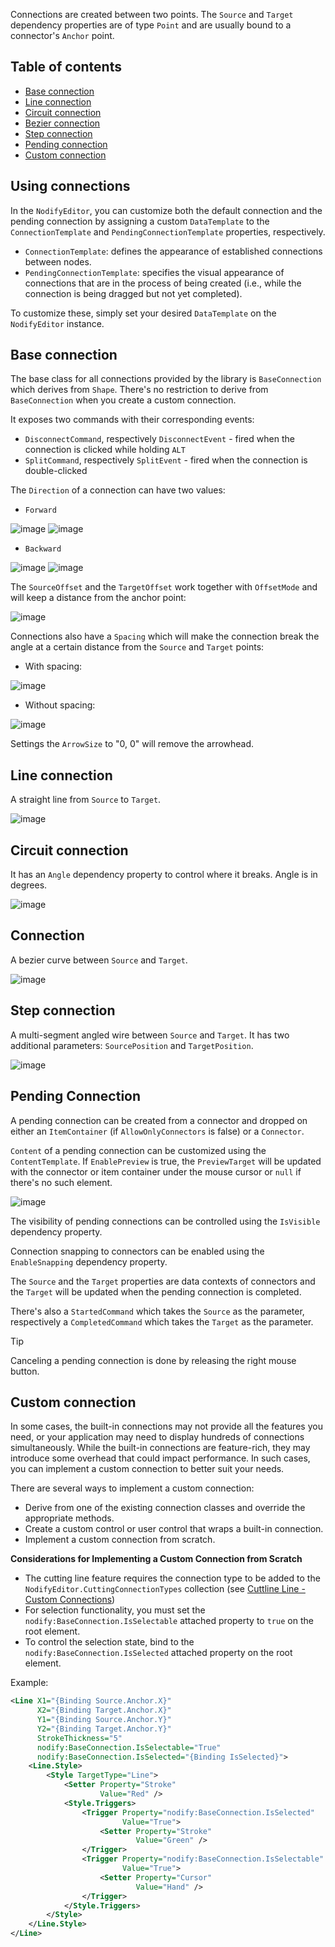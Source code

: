 Connections are created between two points. The `Source` and `Target` dependency properties are of type `Point` and are usually bound to a connector's `Anchor` point.

## Table of contents

- [Base connection](#base-connection)
- [Line connection](#line-connection)
- [Circuit connection](#circuit-connection)
- [Bezier connection](#connection)
- [Step connection](#step-connection)
- [Pending connection](#pending-connection)
- [Custom connection](#custom-connection)

## Using connections

In the `NodifyEditor`, you can customize both the default connection and the pending connection by assigning a custom `DataTemplate` to the `ConnectionTemplate` and `PendingConnectionTemplate` properties, respectively.

- `ConnectionTemplate`: defines the appearance of established connections between nodes.
- `PendingConnectionTemplate`: specifies the visual appearance of connections that are in the process of being created (i.e., while the connection is being dragged but not yet completed).

To customize these, simply set your desired `DataTemplate` on the `NodifyEditor` instance.

## Base connection

The base class for all connections provided by the library is `BaseConnection` which derives from `Shape`. There's no restriction to derive from `BaseConnection` when you create a custom connection.

It exposes two commands with their corresponding events:

- `DisconnectCommand`, respectively `DisconnectEvent` - fired when the connection is clicked while holding `ALT`
- `SplitCommand`, respectively `SplitEvent` - fired when the connection is double-clicked

The `Direction` of a connection can have two values:

- `Forward`

![image](https://user-images.githubusercontent.com/12727904/192101918-af9b0da6-ecc8-48f7-bf4d-8f9fdd005153.png)
![image](https://user-images.githubusercontent.com/12727904/192101959-2cb9a837-1642-4e96-b2ef-eea5502a587f.png)

- `Backward`

![image](https://user-images.githubusercontent.com/12727904/192101941-a00e23db-07ae-49ac-a907-72e35ef67877.png)
![image](https://user-images.githubusercontent.com/12727904/192101977-1afd69f1-dab0-478e-9c3d-7d601486c289.png)

The `SourceOffset` and the `TargetOffset` work together with `OffsetMode` and will keep a distance from the anchor point:

![image](https://user-images.githubusercontent.com/12727904/192102096-b20887d5-b7ba-450f-9cf3-7fa4086d9637.png)

Connections also have a `Spacing` which will make the connection break the angle at a certain distance from the `Source` and `Target` points:

- With spacing:

![image](https://user-images.githubusercontent.com/12727904/192102286-9a79da8e-5e87-4f60-9e82-979bfabcd6f3.png)

- Without spacing:

![image](https://user-images.githubusercontent.com/12727904/192102302-4125b44a-dfad-4d9e-9131-efb7c17cefbe.png)

Settings the `ArrowSize` to "0, 0" will remove the arrowhead.

## Line connection

A straight line from `Source` to `Target`.

![image](https://user-images.githubusercontent.com/12727904/192115137-d8d2145b-a769-4ee9-b4e0-8a362c94e9e7.png)

## Circuit connection

It has an `Angle` dependency property to control where it breaks. Angle is in degrees.

![image](https://user-images.githubusercontent.com/12727904/192115226-b0e515b4-5a21-46aa-956a-401f07b7d308.png)

## Connection

A bezier curve between `Source` and `Target`.

![image](https://user-images.githubusercontent.com/12727904/192115259-2fe56a68-b3e4-4f5d-aa5c-5ab83e84a84d.png)

## Step connection

A multi-segment angled wire between `Source` and `Target`. It has two additional parameters: `SourcePosition` and `TargetPosition`.

![image](https://github.com/user-attachments/assets/c63d620e-af34-460e-ad9e-b2d9adb748bf)

## Pending Connection

A pending connection can be created from a connector and dropped on either an `ItemContainer` (if `AllowOnlyConnectors` is false) or a `Connector`.

`Content` of a pending connection can be customized using the `ContentTemplate`. If `EnablePreview` is true, the `PreviewTarget` will be updated with the connector or item container under the mouse cursor or `null` if there's no such element.

![image](https://user-images.githubusercontent.com/12727904/192115698-fbe29101-884f-4cec-9c25-e318701d30b1.png)

The visibility of pending connections can be controlled using the `IsVisible` dependency property.

Connection snapping to connectors can be enabled using the `EnableSnapping` dependency property.

The `Source` and the `Target` properties are data contexts of connectors and the `Target` will be updated when the pending connection is completed.

There's also a `StartedCommand` which takes the `Source` as the parameter, respectively a `CompletedCommand` which takes the `Target` as the parameter.

> [!TIP]
> Canceling a pending connection is done by releasing the right mouse button.

## Custom connection

In some cases, the built-in connections may not provide all the features you need, or your application may need to display hundreds of connections simultaneously. While the built-in connections are feature-rich, they may introduce some overhead that could impact performance. In such cases, you can implement a custom connection to better suit your needs.

There are several ways to implement a custom connection:

- Derive from one of the existing connection classes and override the appropriate methods.
- Create a custom control or user control that wraps a built-in connection.
- Implement a custom connection from scratch.

**Considerations for Implementing a Custom Connection from Scratch**

- The cutting line feature requires the connection type to be added to the `NodifyEditor.CuttingConnectionTypes` collection (see [Cuttline Line - Custom Connections](CuttingLine-Overview#custom-connections))
- For selection functionality, you must set the `nodify:BaseConnection.IsSelectable` attached property to `true` on the root element.
- To control the selection state, bind to the `nodify:BaseConnection.IsSelected` attached property on the root element.

Example:

```xml
<Line X1="{Binding Source.Anchor.X}"
      X2="{Binding Target.Anchor.X}"
      Y1="{Binding Source.Anchor.Y}"
      Y2="{Binding Target.Anchor.Y}"
      StrokeThickness="5"
      nodify:BaseConnection.IsSelectable="True"
      nodify:BaseConnection.IsSelected="{Binding IsSelected}">
    <Line.Style>
        <Style TargetType="Line">
            <Setter Property="Stroke"
                    Value="Red" />
            <Style.Triggers>
                <Trigger Property="nodify:BaseConnection.IsSelected"
                         Value="True">
                    <Setter Property="Stroke"
                            Value="Green" />
                </Trigger>
                <Trigger Property="nodify:BaseConnection.IsSelectable"
                         Value="True">
                    <Setter Property="Cursor"
                            Value="Hand" />
                </Trigger>
            </Style.Triggers>
        </Style>
    </Line.Style>
</Line>
```
